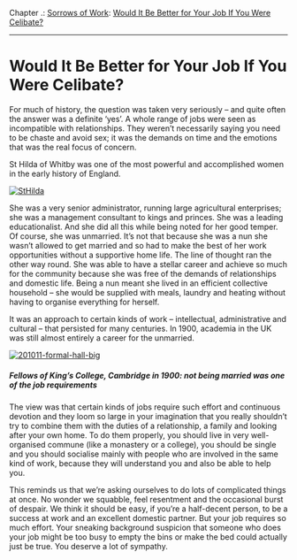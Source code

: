 Chapter .: [Sorrows of Work](https://www.theschooloflife.com/thebookoflife/category/work/sorrows-of-work/): [Would It Be Better for Your Job If You Were Celibate?](https://www.theschooloflife.com/thebookoflife/celibacy-and-work/)

* * *

# Would It Be Better for Your Job If You Were Celibate?

For much of history, the question was taken very seriously – and quite often the answer was a definite ‘yes’. A whole range of jobs were seen as incompatible with relationships. They weren’t necessarily saying you need to be chaste and avoid sex; it was the demands on time and the emotions that was the real focus of concern.

St Hilda of Whitby was one of the most powerful and accomplished women in the early history of England.

[![StHilda](http://i2.wp.com/www.thebookoflife.org/wp-content/uploads/2015/07/StHilda.jpg?resize=635%2C446)](http://i2.wp.com/www.thebookoflife.org/wp-content/uploads/2015/07/StHilda.jpg)

She was a very senior administrator, running large agricultural enterprises; she was a management consultant to kings and princes. She was a leading educationalist. And she did all this while being noted for her good temper. Of course, she was unmarried. It’s not that because she was a nun she wasn’t allowed to get married and so had to make the best of her work opportunities without a supportive home life. The line of thought ran the other way round. She was able to have a stellar career and achieve so much for the community because she was free of the demands of relationships and domestic life. Being&nbsp;a nun meant she lived in an efficient collective household – she would be supplied with meals, laundry and heating without having to organise everything for herself.

It was an approach to certain kinds of work – intellectual, administrative and cultural – that persisted for many centuries. In 1900, academia in the UK was still almost entirely a career for the unmarried.

[![201011-formal-hall-big](http://i1.wp.com/www.thebookoflife.org/wp-content/uploads/2015/07/201011-formal-hall-big.jpg?resize=635%2C397)](http://i1.wp.com/www.thebookoflife.org/wp-content/uploads/2015/07/201011-formal-hall-big.jpg)

##### Fellows of King’s College, Cambridge in 1900: not being married was one of the job requirements

The view was that certain kinds of jobs require such effort and continuous devotion and they loom so large in your imagination that you really shouldn’t try to combine them with the duties of a relationship, a family and looking after your own home. To do them properly, you should live in very well-organised commune (like a monastery or a college), you should be single and you should socialise mainly with people who are involved in the same kind of work, because they will understand you and also be able to help you.

This reminds us that we’re asking ourselves to do lots of complicated things at once. No wonder we squabble, feel resentment and the occasional burst of despair. We think it should be easy, if you’re a half-decent person, to be a success at work and an excellent domestic partner. But your job requires so much effort. Your sneaking background suspicion that someone who does your job might be too busy to empty the bins or make the bed could actually just be true. You deserve a lot of sympathy.
